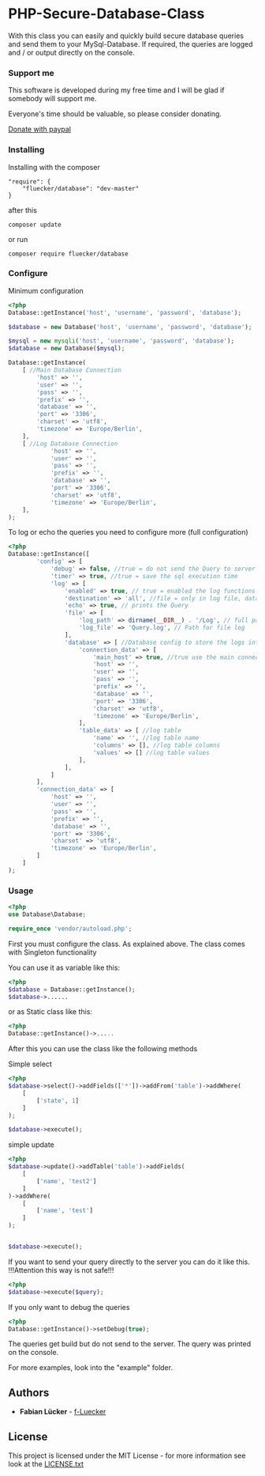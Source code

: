 # PHP-Secure-Database-Class

With this class you can easily and quickly build secure database queries and send them to your MySql-Database.
If required, the queries are logged and / or output directly on the console.

### Support me

This software is developed during my free time and I will be glad if somebody will support me.

Everyone's time should be valuable, so please consider donating.

[Donate with paypal](https://www.paypal.com/cgi-bin/webscr?cmd=_donations&business=luecker.fabian%40gmail.com&currency_code=EUR&source=url)

### Installing

Installing with the composer

```
"require": {
    "fluecker/database": "dev-master"
}
```

after this 

```
composer update
```

or run

```
composer require fluecker/database
```

### Configure

Minimum configuration
```php
<?php
Database::getInstance('host', 'username', 'password', 'database');

$database = new Database('host', 'username', 'password', 'database');

$mysql = new mysqli('host', 'username', 'password', 'database');
$database = new Database($mysql);

Database::getInstance(
    [ //Main Database Connection
        'host' => '',
        'user' => '',
        'pass' => '',
        'prefix' => '',
        'database' => '',
        'port' => '3306',
        'charset' => 'utf8',
        'timezone' => 'Europe/Berlin',
    ],
    [ //Log Database Connection
            'host' => '',
            'user' => '',
            'pass' => '',
            'prefix' => '',
            'database' => '',
            'port' => '3306',
            'charset' => 'utf8',
            'timezone' => 'Europe/Berlin',
    ],
);
```

To log or echo the queries you need to configure more (full configuration)
```php
<?php
Database::getInstance([
        'config' => [
            'debug' => false, //true = do not send the Query to server
            'timer' => true, //true = save the sql execution time
            'log' => [
                'enabled' => true, // true = enabled the log functions
                'destination' => 'all', //file = only in log file, database = only in database, all = file and database
                'echo' => true, // prints the Query
                'file' => [
                    'log_path' => dirname(__DIR__) . '/Log', // full path to your logfile
                    'log_file' => 'Query.log', // Path for file log
                ],
                'database' => [ //Database config to store the logs into a table
                    'connection_data' => [
                        'main_host' => true, //true use the main connection_data, false use the following connection_data
                        'host' => '',
                        'user' => '',
                        'pass' => '',
                        'prefix' => '',
                        'database' => '',
                        'port' => '3306',
                        'charset' => 'utf8',
                        'timezone' => 'Europe/Berlin',
                    ],
                    'table_data' => [ //log table
                        'name' => '', //log table name
                        'columns' => [], //log table columns
                        'values' => [] //log table values
                    ],
                ],
            ]
        ],
        'connection_data' => [
            'host' => '',
            'user' => '',
            'pass' => '',
            'prefix' => '',
            'database' => '',
            'port' => '3306',
            'charset' => 'utf8',
            'timezone' => 'Europe/Berlin',
        ]
    ]
);
```

### Usage

```php
<?php
use Database\Database;

require_once 'vendor/autoload.php';
```

First you must configure the class. As explained above.
The class comes with Singleton functionality

You can use it as variable like this: 

```php
<?php
$database = Database::getInstance();
$database->......
```

or as Static class like this:

```php
<?php
Database::getInstance()->.....
```

After this you can use the class like the following methods

Simple select
```php
<?php
$database->select()->addFields(['*'])->addFrom('table')->addWhere(
    [
        ['state', 1]
    ]
);

$database->execute();
```

simple update
```php
<?php
$database->update()->addTable('table')->addFields(
    [
        ['name', 'test2']
    ]
)->addWhere(
    [
        ['name', 'test']
    ]
);


$database->execute();
```

If you want to send your query directly to the server you can do it like this. 
!!!Attention this way is not safe!!!
```php
<?php
$database->execute($query);
```

If you only want to debug the queries
```php
<?php
Database::getInstance()->setDebug(true);
```
The queries get build but do not send to the server.
The query was printed on the console.

For more examples, look into the "example" folder.


## Authors

* **Fabian Lücker** - [f-Luecker](https://www.f-luecker.de)

## License

This project is licensed under the MIT License - for more information see look at the [LICENSE.txt](LICENSE.txt)
